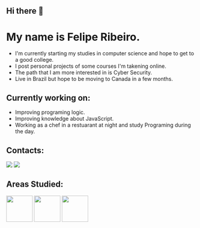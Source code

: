## Hi there 👋
# My name is Felipe Ribeiro.
- I'm currently starting my studies in computer science and hope to get to a good college.
- I post personal projects of some courses I'm takening online.
- The path that I am more interested in is Cyber Security.
- Live in Brazil but hope to be moving to Canada in a few months.

## Currently working on:
- Improving programing logic.
- Improving knowledge about JavaScript.
- Working as a chef in a restuarant at night and study Programing during the day.

## Contacts:
<a href = "feliperibeirodefrias20062@gmail.com"><img loading="lazy" src="https://img.shields.io/badge/Gmail-D14836?style=for-the-badge&logo=gmail&logoColor=white" target="_blank"></a>
<a href="https://www.linkedin.com/in/seu-usuário-linkedln-aqui" target="_blank"><img loading="lazy" src="https://img.shields.io/badge/-LinkedIn-%230077B5?style=for-the-badge&logo=linkedin&logoColor=white" target="_blank"></a>  

## Areas Studied:
<img src="https://cdn.jsdelivr.net/gh/devicons/devicon@latest/icons/github/github-original.svg" width="70" height="70" />      <img src="https://cdn.jsdelivr.net/gh/devicons/devicon@latest/icons/git/git-original.svg" width="70" height="70" />      <img src="https://cdn.jsdelivr.net/gh/devicons/devicon@latest/icons/javascript/javascript-plain.svg" width="70" height="70" />     
